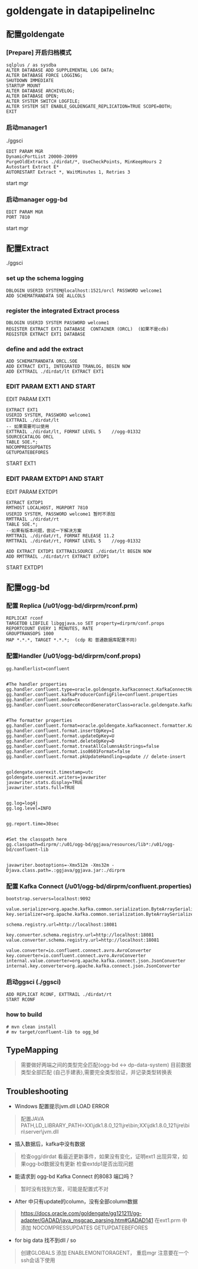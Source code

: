 # goldengate in datapipelineInc


## 配置goldengate
### [Prepare] 开启归档模式
```
sqlplus / as sysdba
ALTER DATABASE ADD SUPPLEMENTAL LOG DATA;
ALTER DATABASE FORCE LOGGING;
SHUTDOWN IMMEDIATE
STARTUP MOUNT
ALTER DATABASE ARCHIVELOG;
ALTER DATABASE OPEN;
ALTER SYSTEM SWITCH LOGFILE;
ALTER SYSTEM SET ENABLE_GOLDENGATE_REPLICATION=TRUE SCOPE=BOTH;
EXIT
```
### 启动manager1
./ggsci
```
EDIT PARAM MGR
DynamicPortList 20000-20099
PurgeOldExtracts ./dirdat/*, UseCheckPoints, MinKeepHours 2
Autostart Extract E*
AUTORESTART Extract *, WaitMinutes 1, Retries 3
```
start mgr
### 启动manager ogg-bd
```
EDIT PARAM MGR
PORT 7810
```
start mgr

## 配置Extract
./ggsci
### set up the schema logging
```
DBLOGIN USERID SYSTEM@localhost:1521/orcl PASSWORD welcome1
ADD SCHEMATRANDATA SOE ALLCOLS
```

### register the integrated Extract process
```
DBLOGIN USERID SYSTEM PASSWORD welcome1
REGISTER EXTRACT EXT1 DATABASE  CONTAINER (ORCL)  (如果不是cdb) REGISTER EXTRACT EXT1 DATABASE
```
### define and add the extract
```
ADD SCHEMATRANDATA ORCL.SOE
ADD EXTRACT EXT1, INTEGRATED TRANLOG, BEGIN NOW
ADD EXTTRAIL ./dirdat/lt EXTRACT EXT1
```
### EDIT PARAM EXT1 AND START
EDIT PARAM EXT1 
```
EXTRACT EXT1
USERID SYSTEM, PASSWORD welcome1
EXTTRAIL ./dirdat/lt
-- 如果需要可以使用
EXTTRAIL ./dirdat/lt, FORMAT LEVEL 5    //ogg-01332
SOURCECATALOG ORCL
TABLE SOE.*;
NOCOMPRESSUPDATES
GETUPDATEBEFORES
```
START EXT1

###   EDIT PARAM EXTDP1 AND START
EDIT PARAM EXTDP1
```
EXTRACT EXTDP1
RMTHOST LOCALHOST, MGRPORT 7810
USERID SYSTEM, PASSWORD welcome1 暂时不添加
RMTTRAIL ./dirdat/rt
TABLE SOE.*;
--如果有版本问题，尝试一下解决方案
RMTTRAIL ./dirdat/rt, FORMAT RELEASE 11.2
RMTTRAIL ./dirdat/rt, FORMAT LEVEL 5    //ogg-01332
```

```
ADD EXTRACT EXTDP1 EXTTRAILSOURCE ./dirdat/lt BEGIN NOW
ADD RMTTRAIL ./dirdat/rt EXTRACT EXTDP1
```
START EXTDP1

## 配置ogg-bd
### 配置 Replica (/u01/ogg-bd/dirprm/rconf.prm)
```
REPLICAT rconf
TARGETDB LIBFILE libggjava.so SET property=dirprm/conf.props
REPORTCOUNT EVERY 1 MINUTES, RATE
GROUPTRANSOPS 1000
MAP *.*.*, TARGET *.*.*;  (cdp 和 普通数据库配置不同)
```
### 配置Handler (/u01/ogg-bd/dirprm/conf.props)
```
gg.handlerlist=confluent


#The handler properties
gg.handler.confluent.type=oracle.goldengate.kafkaconnect.KafkaConnectHandler
gg.handler.confluent.kafkaProducerConfigFile=confluent.properties
gg.handler.confluent.mode=tx
gg.handler.confluent.sourceRecordGeneratorClass=oracle.goldengate.kafkaconnect.DefaultSourceRecordGenerator


#The formatter properties
gg.handler.confluent.format=oracle.goldengate.kafkaconnect.formatter.KafkaConnectFormatter
gg.handler.confluent.format.insertOpKey=I
gg.handler.confluent.format.updateOpKey=U
gg.handler.confluent.format.deleteOpKey=D
gg.handler.confluent.format.treatAllColumnsAsStrings=false
gg.handler.confluent.format.iso8601Format=false
gg.handler.confluent.format.pkUpdateHandling=update // delete-insert


goldengate.userexit.timestamp=utc
goldengate.userexit.writers=javawriter
javawriter.stats.display=TRUE
javawriter.stats.full=TRUE


gg.log=log4j
gg.log.level=INFO


gg.report.time=30sec


#Set the classpath here
gg.classpath=dirprm/:/u01/ogg-bd/ggjava/resources/lib*:/u01/ogg-bd/confluent-lib


javawriter.bootoptions=-Xmx512m -Xms32m -Djava.class.path=.:ggjava/ggjava.jar:./dirprm
```

### 配置 Kafka Connect  (/u01/ogg-bd/dirprm/confluent.properties)
```
bootstrap.servers=localhost:9092

value.serializer=org.apache.kafka.common.serialization.ByteArraySerializer
key.serializer=org.apache.kafka.common.serialization.ByteArraySerializer

schema.registry.url=http://localhost:18081

key.converter.schema.registry.url=http://localhost:18081
value.converter.schema.registry.url=http://localhost:18081

value.converter=io.confluent.connect.avro.AvroConverter
key.converter=io.confluent.connect.avro.AvroConverter
internal.value.converter=org.apache.kafka.connect.json.JsonConverter
internal.key.converter=org.apache.kafka.connect.json.JsonConverter
```

### 启动ggsci (./ggsci)
```
ADD REPLICAT RCONF, EXTTRAIL ./dirdat/rt
START RCONF
```
### how to build
```
# mvn clean install
# mv target/confluent-lib to ogg_bd
```

## TypeMapping
> 需要做好两端之间的类型完全匹配(ogg-bd <-> dp-data-system)
> 目前数据类型全部匹配 (自己手建表),需要完全类型验证，并记录类型转换表



## Troubleshooting
* Windows 配置提示jvm.dll LOAD ERROR
> 配置JAVA PATH,LD_LIBRARY_PATH=XX\jdk1.8.0_121\jre\bin;XX\jdk1.8.0_121\jre\bin\server\jvm.dll

* 插入数据后，kafka中没有数据
> 检查ogg/dirdat 看最近更新事件，如果没有变化，证明ext1 出现异常，如果ogg-bd数据没有更新 检查extdp1是否出现问题

* 能请求到 ogg-bd Kafka Connect 的8083 端口吗？
> 暂时没有找到方案，可能是配置式不对

* After 中只有update的column，没有全部column数据
> https://docs.oracle.com/goldengate/gg121211/gg-adapter/GADAD/java_msgcap_parsing.htm#GADAD141
> 在ext1.prm 中添加 NOCOMPRESSUPDATES   GETUPDATEBEFORES

* for big data 找不到dll / so
> 创建GLOBALS 添加 ENABLEMONITORAGENT， 重启mgr 注意要在一个 ssh会话下使用
